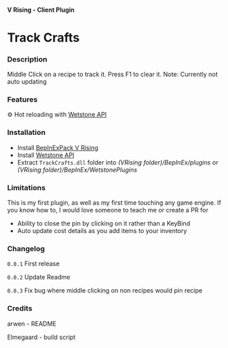 #### V Rising - Client Plugin

# Track Crafts

### Description

Middle Click on a recipe to track it. Press F1 to clear it.
Note: Currently not auto updating

### Features
⚙️ Hot reloading with [Wetstone API](https://v-rising.thunderstore.io/package/molenzwiebel/Wetstone/)

### Installation
- Install [BepInExPack V Rising](https://v-rising.thunderstore.io/package/BepInEx/BepInExPack_V_Rising/)
- Install [Wetstone API](https://v-rising.thunderstore.io/package/molenzwiebel/Wetstone/)
- Extract ``TrackCrafts.dll`` folder into _(VRising folder)/BepInEx/plugins_ or _(VRising folder)/BepInEx/WetstonePlugins_

### Limitations
This is my first plugin, as well as my first time touching any game engine. If you know how to, I would love someone to teach me or create a PR for
- Ability to close the pin by clicking on it rather than a KeyBind
- Auto update cost details as you add items to your inventory


### Changelog
`0.0.1` First release

`0.0.2` Update Readme

`0.0.3` Fix bug where middle clicking on non recipes would pin recipe

### Credits
arwen - README

Elmegaard - build script
